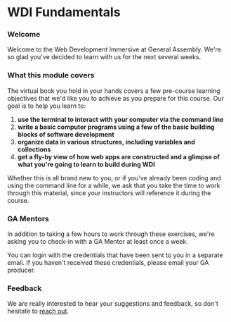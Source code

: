 # WDI Fundamentals


### Welcome

Welcome to the Web Development Immersive at General Assembly. We're so glad you've decided to learn with us for the next several weeks.

### What this module covers

The virtual book you hold in your hands covers a few pre-course learning objectives that we'd like you to achieve as you prepare for this course. Our goal is to help you learn to:

1. **use the terminal to interact with your computer via the command line**
2. **write a basic computer programs using a few of the basic building blocks of software development**
3. **organize data in various structures, including variables and collections**
4. **get a fly-by view of how web apps are constructed and a glimpse of what you're going to learn to build during WDI**

Whether this is all brand new to you, or if you've already been coding and using the command line for a while, we ask that you take the time to work through this material, since your instructors will reference it during the course.

### GA Mentors

In addition to taking a few hours to work through these exercises, we're asking you to check-in with a GA Mentor at least once a week.

You can login with the credentials that have been sent to you in a separate email. If you haven't received these credentials, please email your GA producer.

### Feedback

We are really interested to hear your suggestions and feedback, so don't hesitate to [reach out](jdm@generalassemb.ly).
